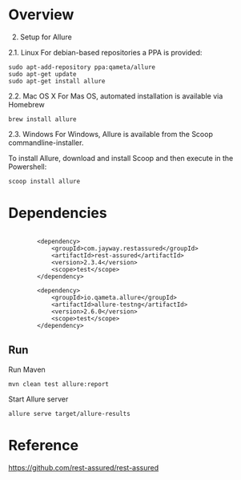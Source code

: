 
# Overview


2. Setup for Allure

2.1. Linux
For debian-based repositories a PPA is provided:
```
sudo apt-add-repository ppa:qameta/allure
sudo apt-get update 
sudo apt-get install allure
```
2.2. Mac OS X
For Mas OS, automated installation is available via Homebrew
```
brew install allure
```
2.3. Windows
For Windows, Allure is available from the Scoop commandline-installer.

To install Allure, download and install Scoop and then execute in the Powershell:
```
scoop install allure
```


# Dependencies 

```$xslt

        <dependency>
            <groupId>com.jayway.restassured</groupId>
            <artifactId>rest-assured</artifactId>
            <version>2.3.4</version>
            <scope>test</scope>
        </dependency>
        
        <dependency>
            <groupId>io.qameta.allure</groupId>
            <artifactId>allure-testng</artifactId>
            <version>2.6.0</version>
            <scope>test</scope>
        </dependency>

```
## Run

Run Maven

```$xslt
mvn clean test allure:report
```

Start Allure server

```$xslt
allure serve target/allure-results
```

# Reference

https://github.com/rest-assured/rest-assured

